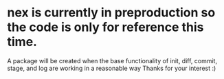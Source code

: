 # nex is currently in preproduction so the code is only for reference this time.

A package will be created when the base functionality of init, diff, commit, stage, and log are working in a reasonable way
Thanks for your interest :)
